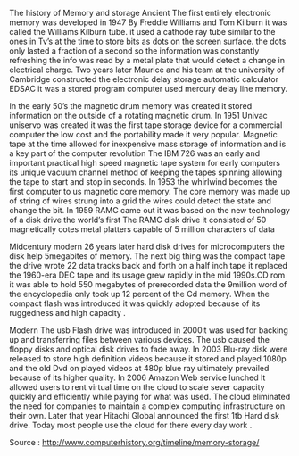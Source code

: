 The history of Memory and storage 
Ancient 
The first entirely electronic memory was developed in 1947 
By Freddie Williams and Tom Kilburn it was called the Williams Kilburn tube. it used a cathode ray tube similar to the ones in Tv’s at the time to store bits as dots on the screen surface. the dots only lasted a fraction of a second so the information was constantly refreshing the info was read by a metal plate that would detect a change in electrical charge.
Two years later Maurice and his team at the university of Cambridge constructed the electronic delay storage automatic calculator EDSAC it was a stored program computer used mercury delay line memory. 

In the early 50’s the magnetic drum memory was created it stored information on the outside of a rotating magnetic drum. In 1951 Univac uniservo was created it was the first tape storage device for a commercial computer the low cost and the portability made it very popular.  Magnetic tape at the time allowed for inexpensive mass storage of information and is a key part of the computer revolution The IBM 726 was an early and important practical high speed magnetic tape system for early computers its unique vacuum channel method of keeping the tapes spinning allowing the tape to start and stop in seconds. In 1953 the whirlwind becomes the first computer to us magnetic core memory. The core memory was made up of string of wires strung into a grid the wires could detect the state and change the bit. In 1959 RAMC came out it was based on the new technology of a disk drive the world’s first The RAMC disk drive it consisted of 50 magnetically cotes metal platters capable of 5 million characters of data 

Midcentury modern 
26 years later hard disk drives for microcomputers the disk help 5megabites of memory. The next big thing was the compact tape the drive wrote 22 data tracks back and forth on a half inch tape it replaced the 1960-era DEC tape and its usage grew rapidly in the mid 1990s.CD rom it was able to hold 550 megabytes of prerecorded data the 9million word of the encyclopedia only took up 12 percent of the Cd memory.
When the compact flash was introduced it was quickly adopted because of its ruggedness and high capacity .

Modern
The usb Flash drive was introduced in 2000it was used for backing up and transferring files between various devices. 
The usb caused the floppy disks and optical disk drives to fade away. In 2003 Blu-ray disk were released to store high definition videos because it stored and played 1080p and the old Dvd on played videos at 480p blue ray ultimately prevailed because of its higher quality. In 2006 Amazon Web service lunched It allowed users to rent virtual time on the cloud to scale sever capacity quickly and efficiently while paying for what was used. The cloud eliminated the need for companies to maintain a complex computing infrastructure on their own. Later that year Hitachi Global announced the first 1tb Hard disk drive.
Today most people use the cloud for there every day work .

Source :
http://www.computerhistory.org/timeline/memory-storage/


 



